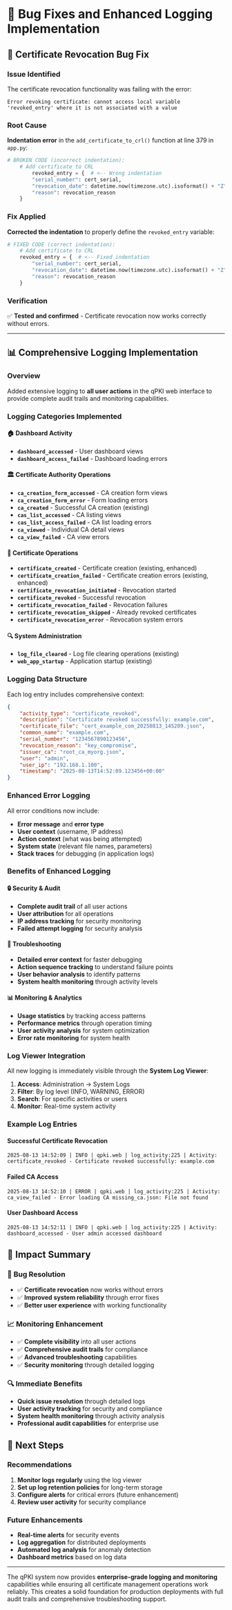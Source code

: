# 🔧 Bug Fixes and Enhanced Logging Implementation

## 🚫 Certificate Revocation Bug Fix

### Issue Identified
The certificate revocation functionality was failing with the error:
```
Error revoking certificate: cannot access local variable 'revoked_entry' where it is not associated with a value
```

### Root Cause
**Indentation error** in the `add_certificate_to_crl()` function at line 379 in `app.py`:

```python
# BROKEN CODE (incorrect indentation):
    # Add certificate to CRL
        revoked_entry = {  # <-- Wrong indentation
        "serial_number": cert_serial,
        "revocation_date": datetime.now(timezone.utc).isoformat() + "Z",
        "reason": revocation_reason
    }
```

### Fix Applied
**Corrected the indentation** to properly define the `revoked_entry` variable:

```python
# FIXED CODE (correct indentation):
    # Add certificate to CRL
    revoked_entry = {  # <-- Fixed indentation
        "serial_number": cert_serial,
        "revocation_date": datetime.now(timezone.utc).isoformat() + "Z",
        "reason": revocation_reason
    }
```

### Verification
✅ **Tested and confirmed** - Certificate revocation now works correctly without errors.

---

## 📊 Comprehensive Logging Implementation

### Overview
Added extensive logging to **all user actions** in the qPKI web interface to provide complete audit trails and monitoring capabilities.

### Logging Categories Implemented

#### 🏠 **Dashboard Activity**
- **`dashboard_accessed`** - User dashboard views
- **`dashboard_access_failed`** - Dashboard loading errors

#### 🏛️ **Certificate Authority Operations**
- **`ca_creation_form_accessed`** - CA creation form views
- **`ca_creation_form_error`** - Form loading errors
- **`ca_created`** - Successful CA creation (existing)
- **`cas_list_accessed`** - CA listing views
- **`cas_list_access_failed`** - CA list loading errors
- **`ca_viewed`** - Individual CA detail views
- **`ca_view_failed`** - CA view errors

#### 📜 **Certificate Operations**
- **`certificate_created`** - Certificate creation (existing, enhanced)
- **`certificate_creation_failed`** - Certificate creation errors (existing, enhanced)
- **`certificate_revocation_initiated`** - Revocation started
- **`certificate_revoked`** - Successful revocation
- **`certificate_revocation_failed`** - Revocation failures
- **`certificate_revocation_skipped`** - Already revoked certificates
- **`certificate_revocation_error`** - Revocation system errors

#### 🔍 **System Administration**
- **`log_file_cleared`** - Log file clearing operations (existing)
- **`web_app_startup`** - Application startup (existing)

### Logging Data Structure

Each log entry includes comprehensive context:

```json
{
    "activity_type": "certificate_revoked",
    "description": "Certificate revoked successfully: example.com",
    "certificate_file": "cert_example_com_20250813_145209.json",
    "common_name": "example.com",
    "serial_number": "1234567890123456",
    "revocation_reason": "key_compromise",
    "issuer_ca": "root_ca_myorg.json",
    "user": "admin",
    "user_ip": "192.168.1.100",
    "timestamp": "2025-08-13T14:52:09.123456+00:00"
}
```

### Enhanced Error Logging

All error conditions now include:
- **Error message** and **error type**
- **User context** (username, IP address)
- **Action context** (what was being attempted)
- **System state** (relevant file names, parameters)
- **Stack traces** for debugging (in application logs)

### Benefits of Enhanced Logging

#### 🔒 **Security & Audit**
- **Complete audit trail** of all user actions
- **User attribution** for all operations
- **IP address tracking** for security monitoring
- **Failed attempt logging** for security analysis

#### 🚨 **Troubleshooting**
- **Detailed error context** for faster debugging
- **Action sequence tracking** to understand failure points
- **User behavior analysis** to identify patterns
- **System health monitoring** through activity levels

#### 📊 **Monitoring & Analytics**
- **Usage statistics** by tracking access patterns
- **Performance metrics** through operation timing
- **User activity analysis** for system optimization
- **Error rate monitoring** for system health

### Log Viewer Integration

All new logging is immediately visible through the **System Log Viewer**:

1. **Access**: Administration → System Logs
2. **Filter**: By log level (INFO, WARNING, ERROR)
3. **Search**: For specific activities or users
4. **Monitor**: Real-time system activity

### Example Log Entries

#### Successful Certificate Revocation
```
2025-08-13 14:52:09 | INFO | qpki.web | log_activity:225 | Activity: certificate_revoked - Certificate revoked successfully: example.com
```

#### Failed CA Access
```
2025-08-13 14:52:10 | ERROR | qpki.web | log_activity:225 | Activity: ca_view_failed - Error loading CA missing_ca.json: File not found
```

#### User Dashboard Access
```
2025-08-13 14:52:11 | INFO | qpki.web | log_activity:225 | Activity: dashboard_accessed - User admin accessed dashboard
```

## 🎯 Impact Summary

### 🐛 **Bug Resolution**
- ✅ **Certificate revocation** now works without errors
- ✅ **Improved system reliability** through error fixes
- ✅ **Better user experience** with working functionality

### 📈 **Monitoring Enhancement**
- ✅ **Complete visibility** into all user actions
- ✅ **Comprehensive audit trails** for compliance
- ✅ **Advanced troubleshooting** capabilities
- ✅ **Security monitoring** through detailed logging

### 🔍 **Immediate Benefits**
- **Quick issue resolution** through detailed logs
- **User activity tracking** for security and compliance
- **System health monitoring** through activity analysis
- **Professional audit capabilities** for enterprise use

## 🚀 Next Steps

### Recommendations
1. **Monitor logs regularly** using the log viewer
2. **Set up log retention policies** for long-term storage
3. **Configure alerts** for critical errors (future enhancement)
4. **Review user activity** for security compliance

### Future Enhancements
- **Real-time alerts** for security events
- **Log aggregation** for distributed deployments
- **Automated log analysis** for anomaly detection
- **Dashboard metrics** based on log data

---

The qPKI system now provides **enterprise-grade logging and monitoring** capabilities while ensuring all certificate management operations work reliably. This creates a solid foundation for production deployments with full audit trails and comprehensive troubleshooting support.

